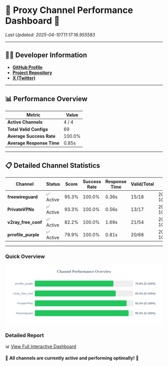 # 🌟 Proxy Channel Performance Dashboard 🌟

_Last Updated: 2025-04-10T11:17:16.955583_

---

## 👩‍💻 Developer Information

- **[GitHub Profile](https://github.com/4n0nymou3)**  
- **[Project Repository](https://github.com/4n0nymou3/multi-proxy-config-fetcher)**  
- **[X (Twitter)](https://x.com/4n0nymou3)**  

---

## 📊 Performance Overview

| Metric                | Value       |
|-----------------------|-------------|
| **Active Channels**   | 4 / 4       |
| **Total Valid Configs** | 69          |
| **Average Success Rate** | 100.0%      |
| **Average Response Time** | 0.85s       |

---

## 📋 Detailed Channel Statistics

| Channel          | Status     | Score  | Success Rate | Response Time | Valid/Total | Last Success               |
|------------------|------------|--------|--------------|---------------|-------------|----------------------------|
| **freewireguard**  | ✅ Active  | 95.3%  | 100.0% | 0.36s         | 15/18       | 2025-04-10T11:17:16.954100 |
| **PrivateVPNs**  | ✅ Active  | 93.3%  | 100.0% | 0.56s         | 13/17       | 2025-04-10T11:17:16.566839 |
| **v2ray_free_conf**  | ✅ Active  | 82.2%  | 100.0% | 1.69s         | 21/54       | 2025-04-10T11:17:15.975367 |
| **prrofile_purple**  | ✅ Active  | 79.9%  | 100.0% | 0.81s         | 20/68       | 2025-04-10T11:17:14.237837 |

---

### Quick Overview
<div align="center">
  <a href="https://raw.githubusercontent.com/nullluser/NullRepo/refs/heads/main/assets/channel_stats_chart.svg">
    <img src="https://raw.githubusercontent.com/nullluser/NullRepo/refs/heads/main/assets/channel_stats_chart.svg" alt="Source Performance Statistics" width="800">
  </a>
</div>

### Detailed Report
📊 [View Full Interactive Dashboard](https://htmlpreview.github.io/?https://github.com/nullluser/NullRepo/blob/main/assets/performance_report.html)

🎉 **All channels are currently active and performing optimally!** 🎉

